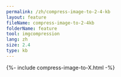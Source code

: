 ```yaml
---
permalink: /zh/compress-image-to-2-4-kb
layout: feature
fileName: compress-image-to-2-4kb
folderName: feature
tool: imgcompression
lang: zh
size: 2.4
type: kb
---
```


{%- include compress-image-to-X.html -%}

